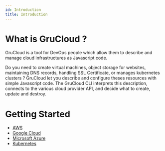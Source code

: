 ```yaml
---
id: Introduction
title: Introduction
---
```


# What is GruCloud ?

GruCloud is a tool for DevOps people which allow them to describe and manage cloud infrastructures as Javascript code.

Do you need to create virtual machines, object storage for websites, maintaining DNS records, handling SSL Certificate, or manages kubernetes clusters ? GruCloud let you describe and configure theses resources with simple Javascript code. The GruCloud CLI interprets this description, connects to the various cloud provider API, and decide what to create, update and destroy.

# Getting Started

- [AWS](./aws/AwsGettingStarted.md)
- [Google Cloud](./google/GoogleGettingStarted.md)
- [Microsoft Azure](./azure/AzureGettingStarted.md)
- [Kubernetes](./k8s/K8sGettingStarted.md)

